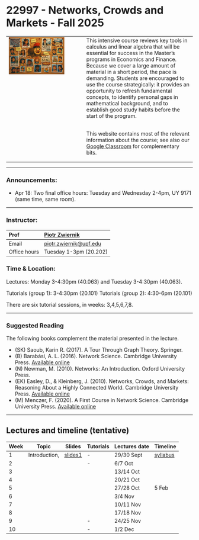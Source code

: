 # 22997 - Networks, Crowds and Markets - Fall 2025

<table>
<tr>
<td style="width:40%; vertical-align:top;">
  <img src="cover_image.png" alt="Course cover" width="80%">
</td>
<td style="width:60%; vertical-align:top; padding-left:15px;">
  This intensive course reviews key tools in calculus and linear algebra that will be essential for success in the Master’s programs in Economics and Finance.  
  Because we cover a large amount of material in a short period, the pace is demanding. Students are encouraged to use the course strategically: it provides an opportunity to refresh fundamental concepts, to identify personal gaps in mathematical background, and to establish good study habits before the start of the program. <br>
<br>
  
  This website contains most of the relevant information about the course; see also our <a href="https://classroom.google.com/c/NzcwNDYxODI2ODky?cjc=ekc5e2d4">Google Classroom</a> for complementary bits. 
</td>
</tr>
</table>

***

### Announcements:
- Apr 18: Two final office hours: Tuesday and Wednesday 2-4pm, UY 9171 (same time, same room). 

***

### Instructor:

| Prof |  [Piotr Zwiernik](https://pzwiernik.github.io/) |
| :--- | :--- |
| Email | piotr.zwiernik@upf.edu |
| Office hours | Tuesday 1-3pm (20.202) |


### Time & Location:


Lectures: Monday 3-4:30pm (40.063) and Tuesday 3-4:30pm (40.063).

Tutorials (group 1): 3-4:30pm (20.101)
Tutorials (group 2): 4:30-6pm (20.101)

There are six tutorial sessions, in weeks: 3,4,5,6,7,8. 

***

### Suggested Reading
The following books complement the material presented in the lecture.


* (SK) Saoub, Karin R. (2017). A Tour Through Graph Theory. Springer.
* (B) Barabási, A. L. (2016). Network Science. Cambridge University Press. [Available online](https://networksciencebook.com/)
* (N) Newman, M. (2010). Networks: An Introduction. Oxford University Press.
* (EK) Easley, D., & Kleinberg, J. (2010). Networks, Crowds, and Markets: Reasoning About a Highly Connected World. Cambridge University Press. [Available online](https://www.cs.cornell.edu/home/kleinber/networks-book/networks-book.pdf)
* (M) Menczer, F. (2020). A First Course in Network Science. Cambridge University Press. [Available online](https://cambridgeuniversitypress.github.io/FirstCourseNetworkScience/)


***

## Lectures and timeline (tentative)

| Week | Topic  | Slides | Tutorials | Lectures date  | Timeline |
| --- |  --- | --- | --- | --- | --- | 
| 1 | Introduction,   | [slides1](./slides/slides_intro.pdf)  | - |  29/30 Sept | [syllabus]() |
| 2 |  | | - | 6/7 Oct | |
| 3 | | | | 13/14 Oct |   |
| 4 |    | |  | 20/21 Oct |  |
| 5 |  | | | 27/28 Oct | 5 Feb|  |
| 6 | | | | 3/4 Nov|  |
| 7 |  | | | 10/11 Nov |  |
| 8 |  | || 17/18 Nov|  |
| 9 |   | | - | 24/25 Nov| |
| 10 | | | - | 1/2 Dec| |
